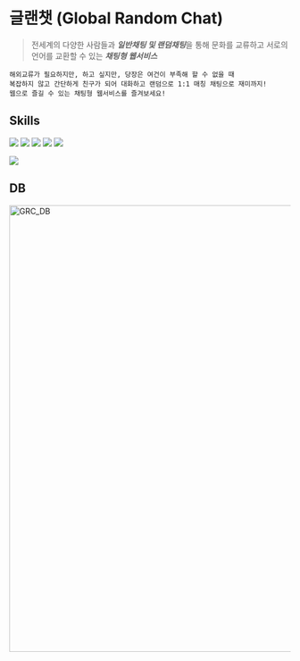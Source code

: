 # 글랜챗 (Global Random Chat)
>  전세계의 다양한 사람들과 ***일반채팅 및 랜덤채팅***을 통해 문화를 교류하고 서로의 언어를 교환할 수 있는 ***채팅형 웹서비스***

    해외교류가 필요하지만, 하고 싶지만, 당장은 여건이 부족해 할 수 없을 때
    복잡하지 않고 간단하게 친구가 되어 대화하고 랜덤으로 1:1 매칭 채팅으로 재미까지!
    웹으로 즐길 수 있는 채팅형 웹서비스를 즐겨보세요!

## Skills
<img src="https://img.shields.io/badge/Language-Java%2011-orange"/> <img src="https://img.shields.io/badge/Spring Boot-6DB33F?style=flat&logo=Spring Boot&logoColor=white"/>
<img src="https://img.shields.io/badge/-JPA-yellowgreen"/> <img src="https://img.shields.io/badge/-JWT-blue"/> <img src="https://img.shields.io/badge/Gradle-02303A?style=flat&logo=Gradle&logoColor=white"/>

<img src="https://img.shields.io/badge/Oracle-F80000?style=flat&logo=Oracle&logoColor=white"/>

## DB
<img width="800" alt="GRC_DB" src="https://user-images.githubusercontent.com/114010695/218326361-05f6371f-483b-4d79-af69-06f341f495e1.png">

